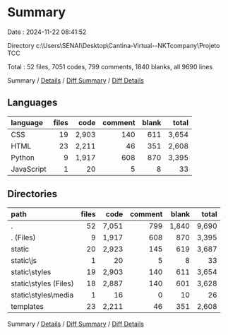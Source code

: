 # Summary

Date : 2024-11-22 08:41:52

Directory c:\\Users\\SENAI\\Desktop\\Cantina-Virtual--NKTcompany\\Projeto TCC

Total : 52 files,  7051 codes, 799 comments, 1840 blanks, all 9690 lines

Summary / [Details](details.md) / [Diff Summary](diff.md) / [Diff Details](diff-details.md)

## Languages
| language | files | code | comment | blank | total |
| :--- | ---: | ---: | ---: | ---: | ---: |
| CSS | 19 | 2,903 | 140 | 611 | 3,654 |
| HTML | 23 | 2,211 | 46 | 351 | 2,608 |
| Python | 9 | 1,917 | 608 | 870 | 3,395 |
| JavaScript | 1 | 20 | 5 | 8 | 33 |

## Directories
| path | files | code | comment | blank | total |
| :--- | ---: | ---: | ---: | ---: | ---: |
| . | 52 | 7,051 | 799 | 1,840 | 9,690 |
| . (Files) | 9 | 1,917 | 608 | 870 | 3,395 |
| static | 20 | 2,923 | 145 | 619 | 3,687 |
| static\\js | 1 | 20 | 5 | 8 | 33 |
| static\\styles | 19 | 2,903 | 140 | 611 | 3,654 |
| static\\styles (Files) | 18 | 2,887 | 140 | 601 | 3,628 |
| static\\styles\\media | 1 | 16 | 0 | 10 | 26 |
| templates | 23 | 2,211 | 46 | 351 | 2,608 |

Summary / [Details](details.md) / [Diff Summary](diff.md) / [Diff Details](diff-details.md)